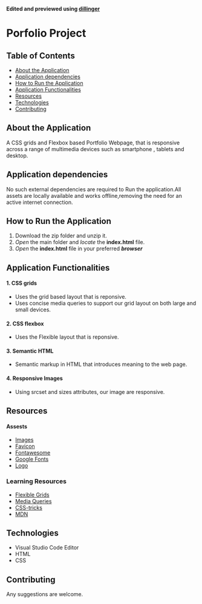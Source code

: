 **Edited and previewed using [dillinger](https://dillinger.io/)**

# Porfolio Project

## Table of Contents
* [About the Application](#about-the-application)
* [Application dependencies](#application-dependencies)
* [How to Run the Application](#how-to-run-the-application)
* [Application Functionalities](#application-functionalities)
* [Resources](#resources)
* [Technologies](#technologies)
* [Contributing](#contributing)


## About the Application

A CSS grids and Flexbox based Portfolio Webpage, that is responsive across a range of multimedia devices such as smartphone , tablets and desktop.


## Application dependencies

No such external dependencies are required to Run the application.All assets are locally available and works offline,removing the need for an active internet connection.


## How to Run the Application

 1. Download the zip folder and unzip it.
 2. _Open_ the main folder and _locate_ the **index.html** file.
 3. _Open_ the **index.html** file in your preferred **_browser_**


## Application Functionalities

#### 1. CSS grids
* Uses the grid based layout that is reponsive.
* Uses concise media queries to support our grid layout on both large and small devices.

#### 2. CSS flexbox
* Uses the Flexible layout that is reponsive.

#### 3. Semantic HTML
* Semantic markup in HTML that introduces meaning to the web page.

#### 4. Responsive Images
* Using srcset and sizes attributes, our image are responsive.


## Resources

#### Assests

* [Images](https://pixabay.com/en/)
* [Favicon](https://gauger.io/fonticon/)
* [Fontawesome](https://fontawesome.com/)
* [Google Fonts](https://fonts.google.com/)
* [Logo](https://gauger.io/fonticon/)


### Learning Resources

* [Flexible Grids](https://rachelandrew.co.uk/archives/2016/04/12/flexible-sized-grids-with-auto-fill-and-minmax/)
* [Media Queries](https://robots.thoughtbot.com/concise-media-queries-with-css-grid)
* [CSS-tricks](https://css-tricks.com/snippets/css/complete-guide-grid/)
* [MDN](https://developer.mozilla.org/en-US/docs/Web/CSS/CSS_Grid_Layout)


## Technologies

* Visual Studio Code Editor
* HTML
* CSS

## Contributing
Any suggestions are welcome.


